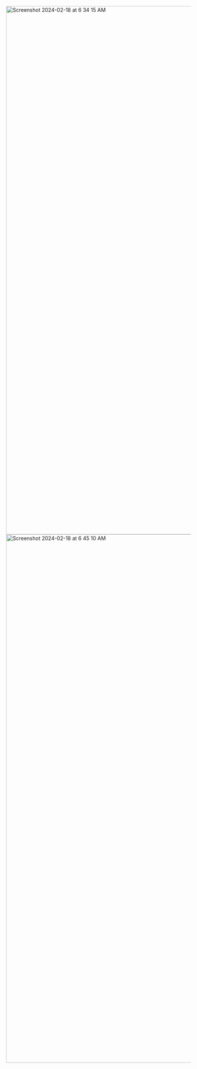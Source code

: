 <img width="1440" alt="Screenshot 2024-02-18 at 6 34 15 AM" src="https://github.com/sudo-self/linkd-worker/assets/119916323/21253a7a-fa5c-4caa-adc4-8ed92824ae0e">
<img width="1440" alt="Screenshot 2024-02-18 at 6 45 10 AM" src="https://github.com/sudo-self/linkd-worker/assets/119916323/7d1c2af5-79d6-4e87-a655-8f34dc1abb81">
